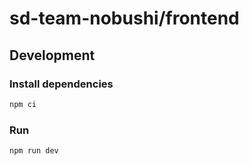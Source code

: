# sd-team-nobushi/frontend

## Development

### Install dependencies

```sh
npm ci
```

### Run

```sh
npm run dev
```
